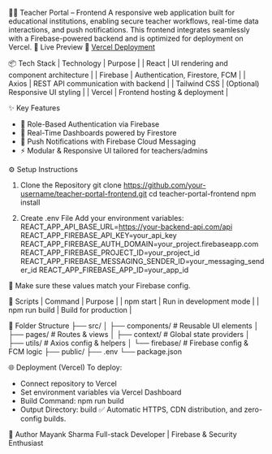 🧑‍🏫 Teacher Portal – Frontend
A responsive web application built for educational institutions, enabling secure teacher workflows, real-time data interactions, and push notifications. This frontend integrates seamlessly with a Firebase-powered backend and is optimized for deployment on Vercel.
🚀 Live Preview
🔗 [Vercel Deployment](https://teacher2-admin.vercel.app/)

📦 Tech Stack
| Technology | Purpose | 
| React | UI rendering and component architecture | 
| Firebase | Authentication, Firestore, FCM | 
| Axios | REST API communication with backend | 
| Tailwind CSS | (Optional) Responsive UI styling | 
| Vercel | Frontend hosting & deployment | 

✨ Key Features
- 🔐 Role-Based Authentication via Firebase
- 🧮 Real-Time Dashboards powered by Firestore
- 🔔 Push Notifications with Firebase Cloud Messaging
- ⚡ Modular & Responsive UI tailored for teachers/admins

⚙️ Setup Instructions
1. Clone the Repository
git clone https://github.com/your-username/teacher-portal-frontend.git
cd teacher-portal-frontend
npm install

2. Create .env File
Add your environment variables:
REACT_APP_API_BASE_URL=https://your-backend-api.com/api
REACT_APP_FIREBASE_API_KEY=your_api_key
REACT_APP_FIREBASE_AUTH_DOMAIN=your_project.firebaseapp.com
REACT_APP_FIREBASE_PROJECT_ID=your_project_id
REACT_APP_FIREBASE_MESSAGING_SENDER_ID=your_messaging_sender_id
REACT_APP_FIREBASE_APP_ID=your_app_id


🔐 Make sure these values match your Firebase config.


🧪 Scripts
| Command | Purpose | 
| npm start | Run in development mode | 
| npm run build | Build for production | 


🧩 Folder Structure
├── src/
│   ├── components/     # Reusable UI elements
│   ├── pages/          # Routes & views
│   ├── context/        # Global state providers
│   ├── utils/          # Axios config & helpers
│   └── firebase/       # Firebase config & FCM logic
├── public/
├── .env
└── package.json


🌐 Deployment (Vercel)
To deploy:
- Connect repository to Vercel
- Set environment variables via Vercel Dashboard
- Build Command: npm run build
- Output Directory: build
✅ Automatic HTTPS, CDN distribution, and zero-config builds.


👤 Author
Mayank Sharma
Full-stack Developer | Firebase & Security Enthusiast


 
